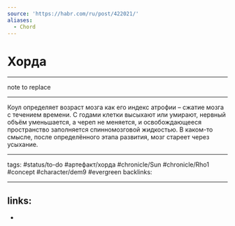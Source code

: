 ```yaml
---
source: 'https://habr.com/ru/post/422021/'
aliases:
  - Chord
---
```


# Хорда

--------------------------------------------------------------------------------

note to replace

--------------------------------------------------------------------------------

Коул определяет возраст мозга как его индекс атрофии – сжатие мозга с течением времени. С годами клетки высыхают или умирают, нервный объём уменьшается, а череп не меняется, и освобождающееся пространство заполняется спинномозговой жидкостью. В каком-то смысле, после определённого этапа развития, мозг стареет через усыхание.

--------------------------------------------------------------------------------

tags: #status/to-do #артефакт/хорда #chronicle/Sun #chronicle/Rho1 #concept #character/dem9 #evergreen backlinks:

--------------------------------------------------------------------------------

## links:

-
